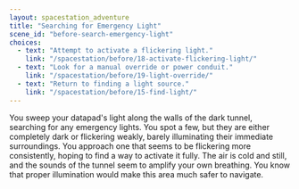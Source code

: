 ```yaml
---
layout: spacestation_adventure
title: "Searching for Emergency Light"
scene_id: "before-search-emergency-light"
choices:
  - text: "Attempt to activate a flickering light."
    link: "/spacestation/before/18-activate-flickering-light/"
  - text: "Look for a manual override or power conduit."
    link: "/spacestation/before/19-light-override/"
  - text: "Return to finding a light source."
    link: "/spacestation/before/15-find-light/"
---
```


You sweep your datapad's light along the walls of the dark tunnel, searching for any emergency lights. You spot a few, but they are either completely dark or flickering weakly, barely illuminating their immediate surroundings. You approach one that seems to be flickering more consistently, hoping to find a way to activate it fully. The air is cold and still, and the sounds of the tunnel seem to amplify your own breathing. You know that proper illumination would make this area much safer to navigate.
